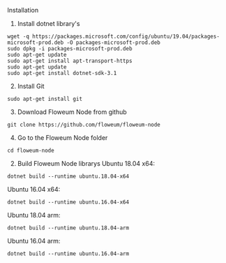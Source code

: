 Installation

1. Install dotnet library's
```
wget -q https://packages.microsoft.com/config/ubuntu/19.04/packages-microsoft-prod.deb -O packages-microsoft-prod.deb
sudo dpkg -i packages-microsoft-prod.deb
sudo apt-get update
sudo apt-get install apt-transport-https
sudo apt-get update
sudo apt-get install dotnet-sdk-3.1
```

2. Install Git
```
sudo apt-get install git
```

3. Download Floweum Node from github
```
git clone https://github.com/floweum/floweum-node
```

4. Go to the Floweum Node folder
```
cd floweum-node
```

2. Build Floweum Node librarys
Ubuntu 18.04 x64:
```
dotnet build --runtime ubuntu.18.04-x64
```
Ubuntu 16.04 x64:
```
dotnet build --runtime ubuntu.16.04-x64
```
Ubuntu 18.04 arm:
```
dotnet build --runtime ubuntu.18.04-arm
```
Ubuntu 16.04 arm:
```
dotnet build --runtime ubuntu.16.04-arm
```
